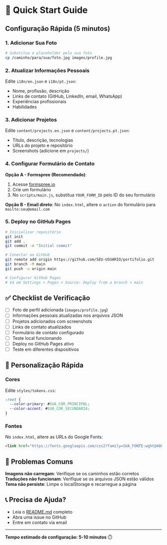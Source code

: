 # 🚀 Quick Start Guide

## Configuração Rápida (5 minutos)

### 1. Adicionar Sua Foto
```bash
# Substitua o placeholder pela sua foto
cp /caminho/para/sua/foto.jpg images/profile.jpg
```

### 2. Atualizar Informações Pessoais
Edite `i18n/en.json` e `i18n/pt.json`:
- Nome, profissão, descrição
- Links de contato (GitHub, LinkedIn, email, WhatsApp)
- Experiências profissionais
- Habilidades

### 3. Adicionar Projetos
Edite `content/projects.en.json` e `content/projects.pt.json`:
- Título, descrição, tecnologias
- URLs do projeto e repositório
- Screenshots (adicione em `projects/`)

### 4. Configurar Formulário de Contato
**Opção A - Formspree (Recomendado)**:
1. Acesse [formspree.io](https://formspree.io)
2. Crie um formulário
3. No `scripts/main.js`, substitua `YOUR_FORM_ID` pelo ID do seu formulário

**Opção B - Email direto**:
No `index.html`, altere o `action` do formulário para `mailto:seu@email.com`

### 5. Deploy no GitHub Pages
```bash
# Inicializar repositório
git init
git add .
git commit -m "Initial commit"

# Conectar ao GitHub
git remote add origin https://github.com/SEU-USUARIO/portifolio.git
git branch -M main
git push -u origin main

# Configurar GitHub Pages
# Vá em Settings > Pages > Source: Deploy from a branch > main
```

## ✅ Checklist de Verificação

- [ ] Foto de perfil adicionada (`images/profile.jpg`)
- [ ] Informações pessoais atualizadas nos arquivos JSON
- [ ] Projetos adicionados com screenshots
- [ ] Links de contato atualizados
- [ ] Formulário de contato configurado
- [ ] Teste local funcionando
- [ ] Deploy no GitHub Pages ativo
- [ ] Teste em diferentes dispositivos

## 🎨 Personalização Rápida

### Cores
Edite `styles/tokens.css`:
```css
:root {
  --color-primary: #SUA_COR_PRINCIPAL;
  --color-accent: #SUA_COR_SECUNDARIA;
}
```

### Fontes
No `index.html`, altere as URLs do Google Fonts:
```html
<link href="https://fonts.googleapis.com/css2?family=SUA_FONTE:wght@400;500;600;700&display=swap" rel="stylesheet">
```

## 🐛 Problemas Comuns

**Imagens não carregam**: Verifique se os caminhos estão corretos
**Traduções não funcionam**: Verifique se os arquivos JSON estão válidos
**Tema não persiste**: Limpe o localStorage e recarregue a página

## 📞 Precisa de Ajuda?

- Leia o [README.md](README.md) completo
- Abra uma issue no GitHub
- Entre em contato via email

---

**Tempo estimado de configuração: 5-10 minutos** ⏱️

